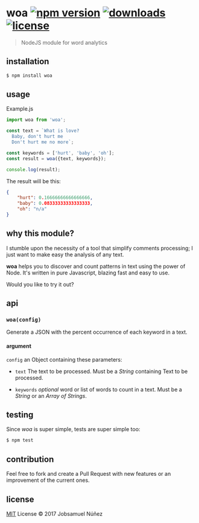 # woa [![npm version](https://img.shields.io/npm/v/woa.svg?style=flat-square)](https://www.npmjs.com/package/woa) [![downloads](https://img.shields.io/npm/dt/woa.svg?style=flat-square)](https://www.npmjs.com/package/woa) [![license](https://img.shields.io/npm/l/woa.svg?style=flat-square)](https://www.npmjs.com/package/woa)
> NodeJS module for word analytics

## installation

```bash
$ npm install woa
```

## usage

Example.js

```js
import woa from 'woa';

const text = `What is love?
  Baby, don't hurt me
  Don't hurt me no more`;

const keywords = ['hurt', 'baby', 'oh'];
const result = woa({text, keywords});

console.log(result);
```

The result will be this:

```json
{
    "hurt": 0.16666666666666666,
    "baby": 0.08333333333333333,
    "oh": "n/a"
}
```

## why this module?

I stumble upon the necessity of a tool that simplify comments processing; I just want to make easy the analysis of any text.

**woa** helps you to discover and count patterns in text using the power of Node. It's written in pure Javascript, blazing fast and easy to use.

Would you like to try it out?

## api

### `woa(config)`

Generate a JSON with the percent occurrence of each keyword in a text.

#### argument

`config` an Object containing these parameters:

- `text` The text to be processed. Must be a *String* containing Text to be processed.

- `keywords` *optional*  word or list of words to count in a text. Must be a *String* or an *Array of Strings*.

## testing

Since _woa_ is super simple, tests are super simple too:

```bash
$ npm test
```

## contribution

Feel free to fork and create a Pull Request with new features or an improvement of the current ones.

## license

[MIT](http://opensource.org/licenses/MIT) License :copyright: 2017 Jobsamuel Núñez
